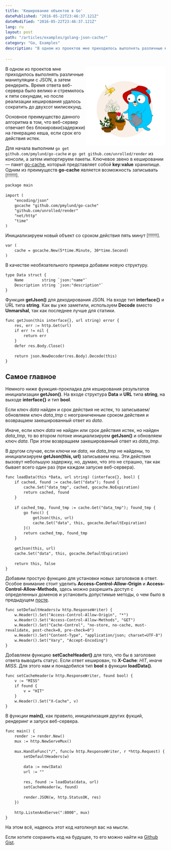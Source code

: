 ```yaml
---
title: 'Кеширование объектов в Go'
datePublished: "2016-05-22T23:46:37.121Z"
dateModified: "2016-05-22T23:46:37.121Z"
lang: ru
layout: post
path: "/articles/examples/golang-json-cache/"
category: "Go, Examples"
description: "В одном из проектов мне приходилось выполнять различные манипуляции с JSON, а затем рендерить. Время ответа веб-сервера стремилось к пяти секундам, но после реализации кеширования удалось сократить до двухсот милисекунд."

---
```


<img src="./golang.jpg" alt="Golang" width="250px" style="float: right" />

В одном из проектов мне приходилось выполнять различные манипуляции с JSON, а затем рендерить. Время ответа веб-сервера было велико и стремилось к пяти секундам, но после реализации кеширования удалось сократить до двухсот милисекунд.

Основное преимущество данного алгоритма в том, что веб-сервер отвечает без блокировки(задержки) на генерацию кеша, если срок его действия истек.

Для начала выполним `go get github.com/pmylund/go-cache` и `go get github.com/unrolled/render` из консоли, а затем импортируем пакеты. Ключевое звено в кешировании — пакет <a href="go-cache" title="caching in Golang" target="_blank">go-cache</a>, который представляет собой **key:value** хранилище. Одним из преимуществ **go-cache** является возможность записывать [!!!!!!!].
```
package main

import (
	"encoding/json"
	gocache "github.com/pmylund/go-cache"
	"github.com/unrolled/render"
	"net/http"
	"time"
)
```

Инициализируем новый объект со сроком действия пять минут [!!!!!!!].
```
var (
	cache = gocache.New(5*time.Minute, 30*time.Second)
)
```

В качестве необязательного примера добавим новую структуру.
```
type Data struct {
	Name        string `json:"name"`
	Description string `json:"description"`
}
```

Функция **getJson()** для декодирования JSON. На входе тип **interface{}** и URL типа **string**.
Как вы уже заметили, используем **Decode** вместо **Unmarshal**, так как последнее лучше для статики.
```
func getJson(this interface{}, url string) error {
	res, err := http.Get(url)
	if err != nil {
		return err
	}
	defer res.Body.Close()

	return json.NewDecoder(res.Body).Decode(this)
}
```

Самое главное
--------
Немного ниже функция-прокладка для кеширования результатов инициализации **getJson()**.
На входе структура **Data** и **URL** типа **string**, на выходе **interface{}** и тип **bool**.

Если ключ *data* найден и срок действия не истек, то записываем/обновляем ключ *data_tmp* с неограниченным сроком действия и возвращаем закешированный ответ из *data*.

Иначе, если ключ *data* не найден или срок действия истек, но найден *data_tmp*, то во втором потоке инициализируем **getJson()** и обновляем ключ *data*. При этом возвращаем закешированный ответ из *data_tmp*.

В другом случае, если ключи ни *data*, ни *data_tmp* не найдены, то инициализируем **getJson(this, url)** записываем кеш. Эти действия вызовут небольшую задержку, но, думаю, что это не страшно, так как бывает всего один раз (при каждом запуске веб-сервера).

```
func loadData(this *Data, url string) (interface{}, bool) {
	if cached, found := cache.Get("data"); found {
		cache.Set("data_tmp", cached, gocache.NoExpiration)
		return cached, found
	}

	if cached_tmp, found_tmp := cache.Get("data_tmp"); found_tmp {
		go func() {
			getJson(this, url)
			cache.Set("data", this, gocache.DefaultExpiration)
		}()
		return cached_tmp, found_tmp
	}

	getJson(this, url)
	cache.Set("data", this, gocache.DefaultExpiration)

	return this, false
}
```

Добавим простую функцию для установки новых заголовков в ответ.
Особое внимание стоит уделить **Access-Control-Allow-Origin** и **Access-Control-Allow-Methods**, здесь можно разрешить доступ с определенных доменов и установить допустимые методы, о чем было в предыдущем <a href="http://ashk.io/articles/examples/golang-cors-proxy/" title="Разработка CORS веб-сервера на Go" target="_blank">посте</a>.
```
func setDefaultHeaders(w http.ResponseWriter) {
	w.Header().Set("Access-Control-Allow-Origin", "*")
	w.Header().Set("Access-Control-Allow-Methods", "GET")
	w.Header().Set("Cache-Control", "no-store, no-cache, must-revalidate, post-check=0, pre-check=0")
	w.Header().Set("Content-Type", "application/json; charset=UTF-8")
	w.Header().Set("Vary", "Accept-Encoding")
}
```

Добавляем функцию **setCacheHeader()** для того, что бы в заголовке ответа выводить статус. Если ответ кеширован, то **X-Cache**: *HIT*, иначе *MISS*. Для этого нам и понадобился тип **bool** в функции **loadData()**.
```
func setCacheHeader(w http.ResponseWriter, found bool) {
	v := "MISS"
	if found {
		v = "HIT"
	}
	w.Header().Set("X-Cache", v)
}
```

В функции **main()**, как правило, инициализация других фукций, рендеринг и запуск веб-сервера.
```
func main() {
	render := render.New()
	mux := http.NewServeMux()

	mux.HandleFunc("/", func(w http.ResponseWriter, r *http.Request) {
		setDefaultHeaders(w)

		data := new(Data)
		url := ""

		res, found := loadData(data, url)
		setCacheHeader(w, found)

		render.JSON(w, http.StatusOK, res)
	})

	http.ListenAndServe(":8000", mux)
}
```

На этом всё, надеюсь этот код натолкнул вас на мысли.

Если хотите сохранить код на будущее, то его можно найти на <a href="https://gist.github.com/wpioneer/aad6e11226563e6e52c3696fc8edd1c2" title="Golang JSON Cache" target="_blank">Github Gist</a>.
